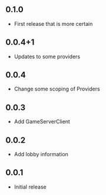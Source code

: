 ## 0.1.0

- First release that is more certain
  
## 0.0.4+1

- Updates to some providers
  
## 0.0.4

- Change some scoping of Providers
  
## 0.0.3

- Add GameServerClient
  
## 0.0.2

- Add lobby information

## 0.0.1

- Initial release
